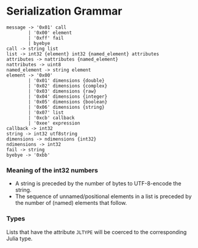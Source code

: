 # Serialization Grammar

    message -> '0x01' call
            | '0x00' element
            | '0xff' fail
            | byebye
    call -> string list
    list -> int32 {element} int32 {named_element} attributes
    attributes -> nattributes {named_element}
    nattributes -> uint8
    named_element -> string element
    element -> '0x00'
            | '0x01' dimensions {double}
            | '0x02' dimensions {complex}
            | '0x03' dimensions {raw}
            | '0x04' dimensions {integer}
            | '0x05' dimensions {boolean}
            | '0x06' dimensions {string}
            | '0x07' list
            | '0xcb' callback
            | '0xee' expression
    callback -> int32
    string -> int32 utf8string
    dimensions -> ndimensions {int32}
    ndimensions -> int32
    fail -> string
    byebye -> '0xbb'

### Meaning of the int32 numbers
* A string is preceded by the number of bytes to UTF-8-encode the string.
* The sequence of unnamed/positional elements in a list is preceded by the number of (named) elements that follow.

### Types
Lists that have the attribute `JLTYPE` will be coerced to the corresponding Julia type.
